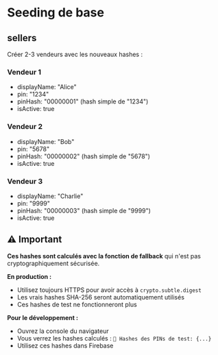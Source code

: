 # Seeding de base

## sellers

Créer 2-3 vendeurs avec les nouveaux hashes :

### Vendeur 1

- displayName: "Alice"
- pin: "1234"
- pinHash: "00000001" (hash simple de "1234")
- isActive: true

### Vendeur 2

- displayName: "Bob"
- pin: "5678"
- pinHash: "00000002" (hash simple de "5678")
- isActive: true

### Vendeur 3

- displayName: "Charlie"
- pin: "9999"
- pinHash: "00000003" (hash simple de "9999")
- isActive: true

## ⚠️ Important

**Ces hashes sont calculés avec la fonction de fallback** qui n'est pas cryptographiquement sécurisée.

**En production :**

- Utilisez toujours HTTPS pour avoir accès à `crypto.subtle.digest`
- Les vrais hashes SHA-256 seront automatiquement utilisés
- Ces hashes de test ne fonctionneront plus

**Pour le développement :**

- Ouvrez la console du navigateur
- Vous verrez les hashes calculés : `🔐 Hashes des PINs de test: {...}`
- Utilisez ces hashes dans Firebase
